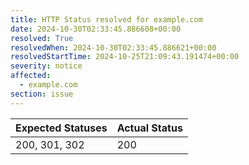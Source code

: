 ```yaml
---
title: HTTP Status resolved for example.com
date: 2024-10-30T02:33:45.886608+00:00
resolved: True
resolvedWhen: 2024-10-30T02:33:45.886621+00:00
resolvedStartTime: 2024-10-25T21:09:43.191474+00:00
severity: notice
affected:
  - example.com
section: issue
---
```


| Expected Statuses | Actual Status  |
|-------------------|----------------|
| 200, 301, 302 | 200 |
